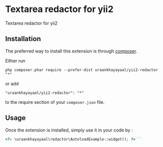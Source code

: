 Textarea redactor for yii2
==========================
Textarea redactor for yii2

Installation
------------

The preferred way to install this extension is through [composer](http://getcomposer.org/download/).

Either run

```
php composer.phar require --prefer-dist uraankhayayaal/yii2-redactor "*"
```

or add

```
"uraankhayayaal/yii2-redactor": "*"
```

to the require section of your `composer.json` file.


Usage
-----

Once the extension is installed, simply use it in your code by  :

```php
<?= \uraankhayayaal\redactor\AutoloadExample::widget(); ?>```